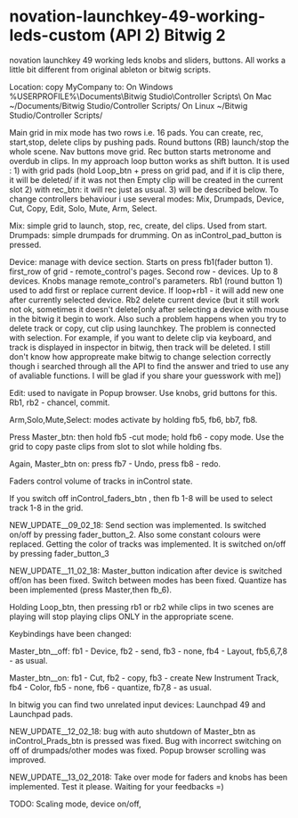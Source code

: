 # novation-launchkey-49-working-leds-custom (API 2) Bitwig 2
novation launchkey 49 working leds knobs and sliders, buttons.  All works a little bit different from original ableton or bitwig scripts.

Location: copy MyCompany to: On Windows %USERPROFILE%\Documents\Bitwig Studio\Controller Scripts\ On Mac ~/Documents/Bitwig  Studio/Controller Scripts/ On Linux ~/Bitwig Studio/Controller Scripts/

Main grid in mix mode has two rows i.e. 16 pads. You can create, rec, start,stop, delete clips by pushing pads. Round buttons (RB) launch/stop the whole scene. Nav buttons move grid.  Rec button starts metronome and overdub in clips.  In my approach loop button works as shift button.  It is used : 1) with grid pads (hold Loop_btn + press on grid pad, and if it is clip there, it will be deleted/ if it was not then Empty clip will be created in the current slot 2) with rec_btn: it will rec just as usual. 3) will be described below.
To change controllers behaviour i use several modes: Mix, Drumpads, Device, Cut, Copy, Edit, Solo, Mute, Arm, Select.

Mix: simple grid to launch, stop, rec, create, del clips. Used from start.
Drumpads: simple drumpads for drumming. On as inControl_pad_button is pressed.

Device: manage with device section. Starts on press fb1(fader button 1). first_row of grid - remote_control's pages. Second row - devices. Up to 8 devices. Knobs manage remote_control's parameters. Rb1 (round button 1) used to add first or replace current device. If loop+rb1 - it will add new one after currently selected device. Rb2 delete current device (but it still work not ok, sometimes it doesn't delete[only after selecting a device with mouse in the bitwig it begin to work. Also such a problem happens when you try to delete track or copy, cut clip using launchkey. The problem is connected with selection. For example, if you want to delete clip via keyboard, and  track  is displayed in inspector in bitwig, then track will be deleted. I still don't know how appropreate make bitwig to change selection correctly though i searched through all the API to find the answer and tried to use any of avaliable functions. I will be glad if you share your guesswork with me])

Edit: used to navigate in Popup browser. Use knobs, grid buttons for this. Rb1, rb2 - chancel, commit.

Arm,Solo,Mute,Select: modes activate by holding fb5, fb6, bb7, fb8.

Press Master_btn: then hold fb5 -cut mode; hold fb6 - copy mode. Use the grid to copy paste clips from slot to slot while holding fbs.

Again, Master_btn on: press fb7 - Undo, press fb8 - redo.

Faders control volume of tracks in inControl state.

If you switch off inControl_faders_btn , then fb 1-8 will be used to select track 1-8 in the grid.


NEW_UPDATE__09_02_18: Send section was implemented. Is switched on/off by pressing fader_button_2. Also some constant colours were replaced.  Getting the color of tracks was implemented. It is  switched on/off by pressing fader_button_3 


NEW_UPDATE__11_02_18:  Master_button indication after device is switched off/on has been fixed.  Switch between modes has been fixed. Quantize has been implemented (press Master,then fb_6). 

Holding Loop_btn, then pressing rb1 or rb2 while clips in two scenes are playing will stop playing clips ONLY in the appropriate scene.

Keybindings have been changed:

Master_btn__off: fb1 - Device, fb2 - send,  fb3 - none, fb4 - Layout, fb5,6,7,8 - as usual. 

Master_btn__on: fb1 - Cut, fb2 - copy,  fb3 - create New Instrument Track, fb4 - Color, fb5 - none, fb6 - quantize, fb7,8 - as usual. 

In bitwig you can find two unrelated input devices: Launchpad 49 and Launchpad pads.

NEW_UPDATE__12_02_18: bug with auto shutdown of Master_btn as inControl_Prads_btn is pressed was fixed. Bug with  incorrect switching on off of drumpads/other modes was fixed. Popup browser scrolling was improved.

NEW_UPDATE__13_02_2018: Take over mode for faders and knobs has been implemented. Test it please. Waiting for your feedbacks =)

TODO: Scaling mode, device on/off,
